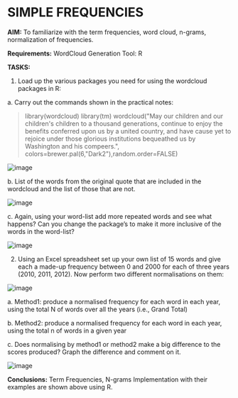 # SIMPLE FREQUENCIES

**AIM:** To familiarize with the term frequencies, word cloud, n-grams, normalization of frequencies.

**Requirements:** WordCloud Generation Tool: R

**TASKS:**
1) Load up the various packages you need for using the wordcloud packages in R:

a. Carry out the commands shown in the practical notes:
> library(wordcloud)
> library(tm)
> wordcloud("May our children and our children's children to a thousand generations, continue to enjoy the benefits conferred upon us by a united country,
and have cause yet to rejoice under those glorious institutions bequeathed us by Washington and his compeers.", colors=brewer.pal(6,"Dark2"),random.order=FALSE)

![image](https://user-images.githubusercontent.com/38240162/72670804-fd926c80-3a39-11ea-9a42-50da59ae1eb9.png)

b. List of the words from the original quote that are included in the wordcloud and the list of those that are not.

![image](https://user-images.githubusercontent.com/38240162/72670808-100ca600-3a3a-11ea-87c9-edee12f98fd3.png)

c. Again, using your word-list add more repeated words and see what happens? Can you change the package’s to make it more inclusive of the
words in the word-list?

![image](https://user-images.githubusercontent.com/38240162/72670819-2450a300-3a3a-11ea-89e1-fecf59628ea2.png)


2) Using an Excel spreadsheet set up your own list of 15 words and give each a made-up frequency between 0 and 2000 for each of three years
(2010, 2011, 2012). Now perform two different normalisations on them:

![image](https://user-images.githubusercontent.com/38240162/72670827-3fbbae00-3a3a-11ea-82ef-a53834714a73.png)

a. Method1: produce a normalised frequency for each word in each year, using the total N of words over all the years (i.e., Grand Total)

b. Method2: produce a normalised frequency for each word in each year, using the total n of words in a given year

c. Does normalising by method1 or method2 make a big difference to the scores produced? Graph the difference and comment on it.

![image](https://user-images.githubusercontent.com/38240162/72670832-5530d800-3a3a-11ea-81a2-32a6037ff1c6.png)

**Conclusions:** Term Frequencies, N-grams Implementation with their examples are shown above using R.
